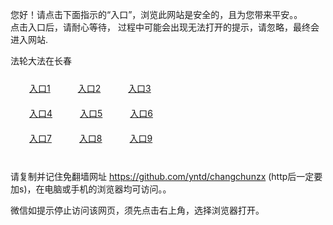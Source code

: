 您好！请点击下面指示的“入口”，浏览此网站是安全的，且为您带来平安。。 <br/>
点击入口后，请耐心等待， 过程中可能会出现无法打开的提示，请忽略，最终会进入网站. </br>

法轮大法在长春<br/>
<div style="padding:10px"><a style="margin:20px" target="_blank" href="https://d2l0y5qd9eaftu.cloudfront.net/2Qpsp?yfelmfn" id="ccLink1" rel="nofollow">入口1</a> <a target="_blank" style="margin:20px" href="https://dz4h082hxtvmr.cloudfront.net/2Qpsp?tjbojfhk" id="ccLink2" rel="nofollow">入口2</a> <a style="margin:20px" target="_blank" href="https://d3ep2diyxjscj8.cloudfront.net/2Qpsp?ffnivcya" id="ccLink3" rel="nofollow">入口3</a></div>

<div style="padding:10px" ><a style="margin:20px" target="_blank" href="https://d2l0y5qd9eaftu.cloudfront.net/2Qpsp?yfelmfn" id="ccLink4" rel="nofollow">入口4</a> <a style="margin:20px" href="https://dz4h082hxtvmr.cloudfront.net/2Qpsp?tjbojfhk" target="_blank" id="ccLink5" rel="nofollow">入口5</a> <a style="margin:20px" href="https://d3ep2diyxjscj8.cloudfront.net/2Qpsp?ffnivcya" target="_blank" id="ccLink6" rel="nofollow">入口6</a></div>

<div style="padding:10px"><a style="margin:20px" target="_blank" href="https://d2l0y5qd9eaftu.cloudfront.net/2Qpsp?yfelmfn" id="ccLink7" rel="nofollow">入口7</a> <a style="margin:20px" href="https://dz4h082hxtvmr.cloudfront.net/2Qpsp?tjbojfhk" target="_blank" id="ccLink8" rel="nofollow">入口8</a> <a style="margin:20px" target="_blank" href="https://d3ep2diyxjscj8.cloudfront.net/2Qpsp?ffnivcya" id="ccLink9" rel="nofollow">入口9</a></div>

<br/>



请复制并记住免翻墙网址 https://github.com/yntd/changchunzx (http后一定要加s)，在电脑或手机的浏览器均可访问。。<br/>

微信如提示停止访问该网页，须先点击右上角，选择浏览器打开。
